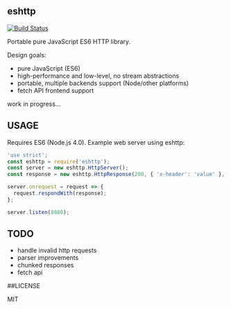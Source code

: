 ## eshttp

[![Build Status](https://travis-ci.org/iefserge/eshttp.svg?branch=master)](https://travis-ci.org/iefserge/eshttp)

Portable pure JavaScript ES6 HTTP library.

Design goals:

- pure JavaScript (ES6)
- high-performance and low-level, no stream abstractions
- portable, multiple backends support (Node/other platforms)
- fetch API frontend support

work in progress...

## USAGE

Requires ES6 (Node.js 4.0). Example web server using eshttp:

```js
'use strict';
const eshttp = require('eshttp');
const server = new eshttp.HttpServer();
const response = new eshttp.HttpResponse(200, { 'x-header': 'value' }, 'hello');

server.onrequest = request => {
  request.respondWith(response);
};

server.listen(8080);
```

## TODO

- handle invalid http requests
- parser improvements
- chunked responses
- fetch api

##LICENSE

MIT
